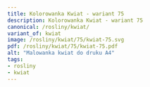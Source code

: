 ```yaml
---
title: Kolorowanka Kwiat - wariant 75
description: Kolorowanka Kwiat - wariant 75
canonical: /rosliny/kwiat/
variant_of: kwiat
image: /rosliny/kwiat/75/kwiat-75.svg
pdf: /rosliny/kwiat/75/kwiat-75.pdf
alt: "Malowanka kwiat do druku A4"
tags:
- rosliny
- kwiat
---
```

